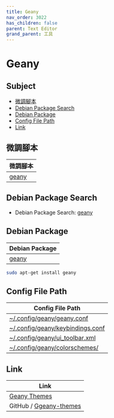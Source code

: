 ```yaml
---
title: Geany
nav_order: 3022
has_children: false
parent: Text Editor
grand_parent: 工具
---
```



# Geany


## Subject

* [微調腳本](#微調腳本)
* [Debian Package Search](#debian-package-search)
* [Debian Package](#debian-package)
* [Config File Path](#config-file-path)
* [Link](#link)


## 微調腳本

| 微調腳本 |
| --- |
| [geany](https://github.com/samwhelp/debian-adjustment/tree/main/prototype/tool/geany) |


## Debian Package Search

* Debian Package Search: [geany](https://packages.debian.org/search?searchon=names&keywords=geany)


## Debian Package

| Debian Package |
| --- |
| [geany](https://packages.debian.org/stable/geany) |

``` sh
sudo apt-get install geany
```


## Config File Path

| Config File Path |
| ---------------- |
| [~/.config/geany/geany.conf](https://github.com/samwhelp/debian-adjustment/tree/main/prototype/tool/geany/asset/overlay/etc/skel/.config/geany/geany.conf) |
| [~/.config/geany/keybindings.conf](https://github.com/samwhelp/debian-adjustment/tree/main/prototype/tool/geany/asset/overlay/etc/skel/.config/geany/keybindings.conf) |
| [~/.config/geany/ui_toolbar.xml](https://github.com/samwhelp/debian-adjustment/tree/main/prototype/tool/geany/asset/overlay/etc/skel/.config/geany/ui_toolbar.xml) |
| [~/.config/geany/colorschemes/](https://github.com/samwhelp/debian-adjustment/tree/main/prototype/tool/geany/asset/overlay/etc/skel/.config/geany/colorschemes) |


## Link

| Link |
| ---- |
| [Geany Themes](https://www.geany.org/download/themes/) |
| GitHub / [Ggeany-themes](https://github.com/geany/geany-themes) |
